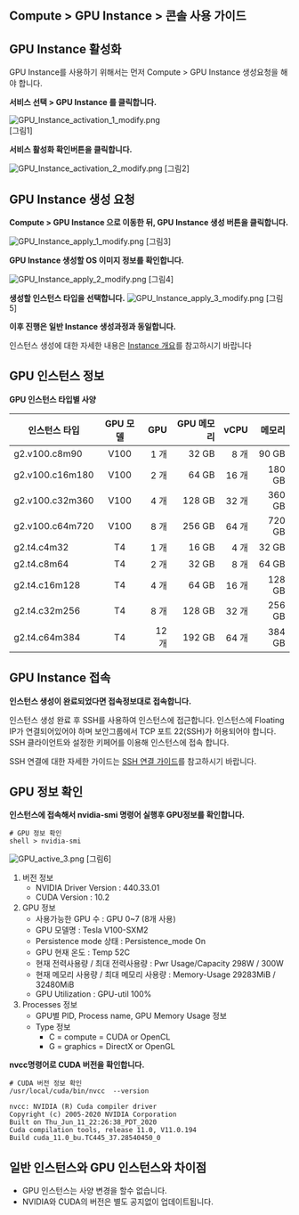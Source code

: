 ## Compute > GPU Instance > 콘솔 사용 가이드

## GPU Instance 활성화

GPU Instance를 사용하기 위해서는 먼저 Compute > GPU Instance 생성요청을 해야 합니다.

**서비스 선택 > GPU Instance 를 클릭합니다.**

![GPU_Instance_activation_1_modify.png](http://static.toastoven.net/prod_gpu/ko_TG_C1.jpg)  
[그림1]

**서비스 활성화 확인버튼을 클릭합니다.**

![GPU_Instance_activation_2_modify.png](http://static.toastoven.net/prod_gpu/ko_TG_C2.jpg)
[그림2]



## GPU Instance 생성 요청

**Compute > GPU Instance 으로 이동한 뒤, GPU Instance 생성 버튼을 클릭합니다.**

![GPU_Instance_apply_1_modify.png](http://static.toastoven.net/prod_gpu/ko_TG_C3.jpg)
[그림3]

**GPU Instance 생성할 OS 이미지 정보를 확인합니다.**

![GPU_Instance_apply_2_modify.png](http://static.toastoven.net/prod_gpu/ko_TG_C4.jpg)
[그림4]

**생성할 인스턴스 타입을 선택합니다.**
![GPU_Instance_apply_3_modify.png](http://static.toastoven.net/prod_gpu/ko_TG_C5.jpg)
[그림5]

**이후 진행은 일반 Instance 생성과정과 동일합니다.**

인스턴스 생성에 대한 자세한 내용은 [Instance 개요](http://docs.toast.com/ko/Compute/Instance/ko/overview/)를 참고하시기 바랍니다


## GPU 인스턴스 정보

**GPU 인스턴스 타입별 사양**

| 인스턴스 타입   | GPU 모델 | GPU   | GPU 메모리 | vCPU  | 메모리 |
| --------------- | :--------: | -----: | ----------: | -----: | ------: |
| g2.v100.c8m90   | V100     | 1 개  | 32 GB      | 8 개  | 90 GB  |
| g2.v100.c16m180 | V100     | 2 개  | 64 GB      | 16 개 | 180 GB |
| g2.v100.c32m360 | V100     | 4 개  | 128 GB     | 32 개 | 360 GB |
| g2.v100.c64m720 | V100     | 8 개  | 256 GB     | 64 개 | 720 GB |
| g2.t4.c4m32     | T4       | 1 개  | 16 GB      | 4 개  | 32 GB  |
| g2.t4.c8m64     | T4       | 2 개  | 32 GB      | 8 개  | 64 GB  |
| g2.t4.c16m128   | T4       | 4 개  | 64 GB      | 16 개 | 128 GB |
| g2.t4.c32m256   | T4       | 8 개  | 128 GB     | 32 개 | 256 GB |
| g2.t4.c64m384   | T4       | 12 개 | 192 GB     | 64 개 | 384 GB |



## GPU Instance 접속

**인스턴스 생성이 완료되었다면 접속정보대로 접속합니다.**


인스턴스 생성 완료 후 SSH를 사용하여 인스턴스에 접근합니다.
인스턴스에 Floating IP가 연결되어있어야 하며 보안그룹에서 TCP 포트 22(SSH)가 허용되어야 합니다.
SSH 클라이언트와 설정한 키페어를 이용해 인스턴스에 접속 합니다.

SSH 연결에 대한 자세한 가이드는 [SSH 연결 가이드](https://docs.toast.com/ko/Compute/Instance/ko/overview/#linux)를 참고하시기 바랍니다.


## GPU 정보 확인

**인스턴스에 접속해서 nvidia-smi 명령어 실행후 GPU정보를 확인합니다.**

```
# GPU 정보 확인
shell > nvidia-smi
```

![GPU_active_3.png](http://static.toastoven.net/prod_gpu/nvidia-smi_stress2_1_70.png)
[그림6]

1. 버전 정보
    * NVIDIA Driver Version : 440.33.01
    * CUDA Version : 10.2
2. GPU 정보
    * 사용가능한 GPU 수 : GPU 0~7 (8개 사용)
    * GPU 모델명 : Tesla V100-SXM2
    * Persistence mode 상태 : Persistence_mode On
    * GPU 현재 온도 : Temp 52C
    * 현재 전력사용량 / 최대 전력사용량 : Pwr Usage/Capacity 298W / 300W
    * 현재 메모리 사용량 / 최대 메모리 사용량 : Memory-Usage 29283MiB / 32480MiB
    * GPU Utilization : GPU-util 100%
3. Processes 정보
    * GPU별 PID, Process name, GPU Memory Usage 정보
    * Type 정보
        * C = compute = CUDA or OpenCL
        * G = graphics = DirectX or OpenGL

**nvcc명령어로 CUDA 버전을 확인합니다.**

```
# CUDA 버전 정보 확인
/usr/local/cuda/bin/nvcc  --version

nvcc: NVIDIA (R) Cuda compiler driver
Copyright (c) 2005-2020 NVIDIA Corporation
Built on Thu_Jun_11_22:26:38_PDT_2020
Cuda compilation tools, release 11.0, V11.0.194
Build cuda_11.0_bu.TC445_37.28540450_0
```




## 일반 인스턴스와 GPU 인스턴스와 차이점

* GPU 인스턴스는 사양 변경을 할수 없습니다.
* NVIDIA와 CUDA의 버전은 별도 공지없이 업데이트됩니다.
